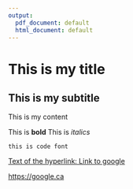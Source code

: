 ```yaml
---
output:
  pdf_document: default
  html_document: default
---
```

# This is my title

## This is my subtitle 

This is my content 

This is **bold**
This is *italics*

`this is code font`

[Text of the hyperlink: Link to google](https://www.google.ca)

<https://google.ca>










